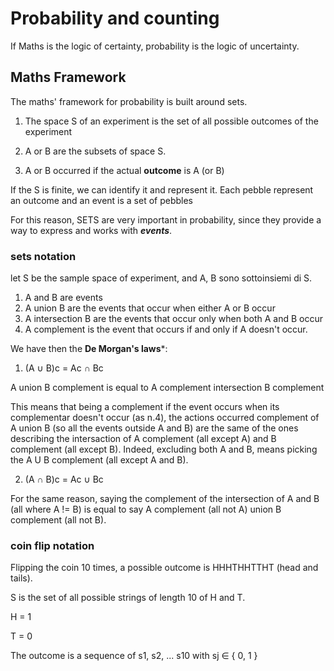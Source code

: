 # Probability and counting

If Maths is the logic of certainty, probability is the logic of uncertainty. 

## Maths Framework

The maths' framework for probability is built around sets.

1. The space S of an experiment is the set of all possible outcomes of the experiment

2. A or B are the subsets of space S.

3. A or B occurred if the actual **outcome** is A (or B)

If the S is finite, we can identify it and represent it. Each pebble represent an outcome and an event is a set of pebbles

For this reason, SETS are very important in probability, since they provide a way to express and works with ***events***.

### sets notation

let S be the sample space of experiment, and A, B sono sottoinsiemi di S.

1. A and B are events
2. A union B are the events that occur when either A or B occur
3. A intersection B are the events that occur only when both A and B occur
4. A complement is the event that occurs if and only if A doesn't occur.

We have then the **De Morgan's laws***:


1. (A ∪ B)c = Ac ∩ Bc

A union B complement is equal to A complement intersection B complement

This means that being a complement if the event occurs when its complementar doesn't occur (as n.4), the actions occurred complement of A union B (so all the events outside A and B) are the same of the ones describing the intersaction of A complement (all except A) and B complement (all except B). Indeed, excluding both A and B, means picking the A U B complement (all except A and B).

2. (A ∩ B)c = Ac ∪ Bc

For the same reason, saying the complement of the intersection of A and B (all where A != B) is equal to say A complement (all not A) union B complement (all not B).


### coin flip notation

Flipping the coin 10 times, a possible outcome is HHHTHHTTHT (head and tails).

S is the set of all possible strings of length 10 of H and T.

H = 1

T = 0

The outcome is a sequence of s1, s2, ... s10 with sj ∈ { 0, 1 }


